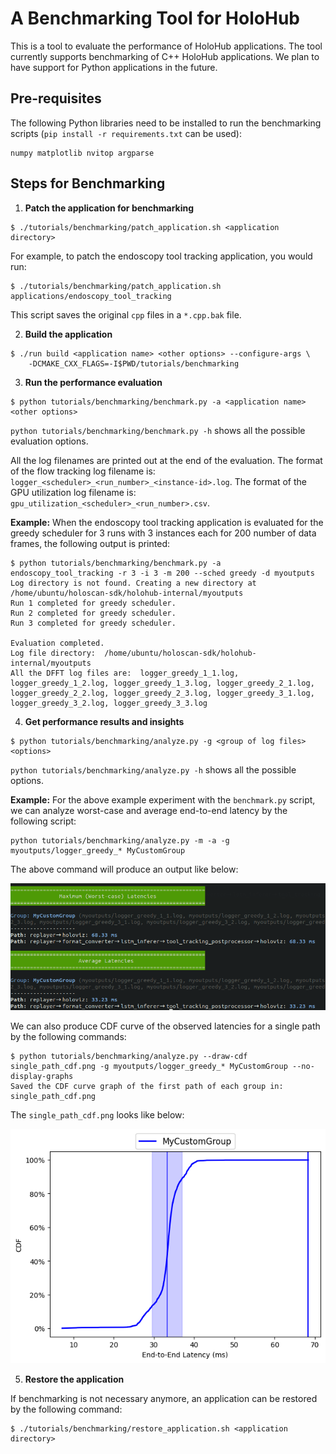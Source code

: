 # A Benchmarking Tool for HoloHub

This is a tool to evaluate the performance of HoloHub applications. The tool currently supports
benchmarking of C++ HoloHub applications. We plan to have support for Python applications in the future.

## Pre-requisites
The following Python libraries need to be installed to run the benchmarking scripts (`pip install -r requirements.txt` can be used):

```
numpy matplotlib nvitop argparse
```
## Steps for Benchmarking

1. **Patch the application for benchmarking**

```
$ ./tutorials/benchmarking/patch_application.sh <application directory>
```

For example, to patch the endoscopy tool tracking application, you would run:

```
$ ./tutorials/benchmarking/patch_application.sh applications/endoscopy_tool_tracking
```
This script saves the original `cpp` files in a `*.cpp.bak` file.

2. **Build the application**

```
$ ./run build <application name> <other options> --configure-args \
    -DCMAKE_CXX_FLAGS=-I$PWD/tutorials/benchmarking
```

3. **Run the performance evaluation**

```
$ python tutorials/benchmarking/benchmark.py -a <application name> <other options>
```

`python tutorials/benchmarking/benchmark.py -h` shows all the possible evaluation options.

All the log filenames are printed out at the end of the evaluation. The format of the flow tracking log filename is:
`logger_<scheduler>_<run_number>_<instance-id>.log`. The format of the GPU utilization log filename
is: `gpu_utilization_<scheduler>_<run_number>.csv`.

**Example:**
When the endoscopy tool tracking application is evaluated for the greedy scheduler for 3 runs with 3
instances each for 200 number of data frames, the following output is printed:
```
$ python tutorials/benchmarking/benchmark.py -a endoscopy_tool_tracking -r 3 -i 3 -m 200 --sched greedy -d myoutputs
Log directory is not found. Creating a new directory at /home/ubuntu/holoscan-sdk/holohub-internal/myoutputs
Run 1 completed for greedy scheduler.
Run 2 completed for greedy scheduler.
Run 3 completed for greedy scheduler.

Evaluation completed.
Log file directory:  /home/ubuntu/holoscan-sdk/holohub-internal/myoutputs
All the DFFT log files are:  logger_greedy_1_1.log, logger_greedy_1_2.log, logger_greedy_1_3.log, logger_greedy_2_1.log, logger_greedy_2_2.log, logger_greedy_2_3.log, logger_greedy_3_1.log, logger_greedy_3_2.log, logger_greedy_3_3.log

```

4. **Get performance results and insights**

```
$ python tutorials/benchmarking/analyze.py -g <group of log files> <options>
```
`python tutorials/benchmarking/analyze.py -h` shows all the possible options.

**Example:**
For the above example experiment with the `benchmark.py` script, we can analyze worst-case and
average end-to-end latency by the following script:

```
python tutorials/benchmarking/analyze.py -m -a -g myoutputs/logger_greedy_* MyCustomGroup
```
The above command will produce an output like below:

![sample maximum and average latencies output](sample_output.png)

We can also produce CDF curve of the observed latencies for a single path by the following commands:

```
$ python tutorials/benchmarking/analyze.py --draw-cdf single_path_cdf.png -g myoutputs/logger_greedy_* MyCustomGroup --no-display-graphs
Saved the CDF curve graph of the first path of each group in: single_path_cdf.png
```
The `single_path_cdf.png` looks like below:

![single_path_cdf.png](single_path_cdf.png)

5. **Restore the application**

If benchmarking is not necessary anymore, an application can be restored by the following command:

```
$ ./tutorials/benchmarking/restore_application.sh <application directory>
```